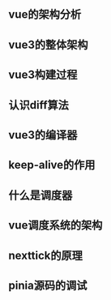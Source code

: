 ## vue的架构分析





## vue3的整体架构



## vue3构建过程



## 认识diff算法



## vue3的编译器



## keep-alive的作用



## 什么是调度器



## vue调度系统的架构



## nexttick的原理



## pinia源码的调试